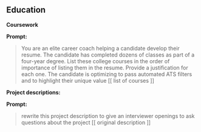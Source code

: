 ## Education

**Coursework**

**Prompt:**
> You are an elite career coach helping a candidate develop their resume.
> The candidate has completed dozens of classes as part of a four-year degree.
> List these college courses in the order of importance of listing them in the resume. Provide a justification for each one.
> The candidate is optimizing to pass automated ATS filters and to highlight their unique value
> [[ list of courses ]]

**Project descriptions:**

**Prompt:**
> rewrite this project description to give an interviewer openings to ask questions about the project
> [[ original description ]]